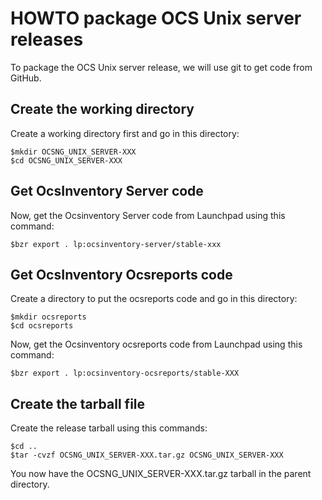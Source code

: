# HOWTO package OCS Unix server releases

To package the OCS Unix server release, we will use git to get code from GitHub.

## Create the working directory

Create a working directory first and go in this directory:

    $mkdir OCSNG_UNIX_SERVER-XXX
    $cd OCSNG_UNIX_SERVER-XXX

## Get OcsInventory Server code

Now, get the Ocsinventory Server code from Launchpad using this command:

    $bzr export . lp:ocsinventory-server/stable-xxx

## Get OcsInventory Ocsreports code

Create a directory to put the ocsreports code and go in this directory:

    $mkdir ocsreports
    $cd ocsreports

Now, get the Ocsinventory ocsreports code from Launchpad using this command:

    $bzr export . lp:ocsinventory-ocsreports/stable-XXX

## Create the tarball file

Create the release tarball using this commands:

    $cd ..
    $tar -cvzf OCSNG_UNIX_SERVER-XXX.tar.gz OCSNG_UNIX_SERVER-XXX

You now have the OCSNG_UNIX_SERVER-XXX.tar.gz tarball in the parent directory.
